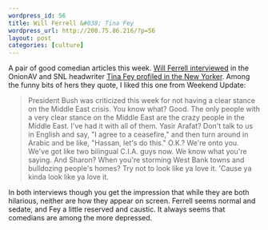 ```yaml
--- 
wordpress_id: 56
title: Will Ferrell &#038; Tina Fey
wordpress_url: http://208.75.86.216/?p=56
layout: post
categories: [culture]
---
```

A pair of good comedian articles this week. <a href="http://www.theonionavclub.com/3942/feature1.html">Will Ferrell interviewed</a> in the OnionAV and SNL headwriter <a href="http://www.newyorker.com/fact/content/?031103fa_fact">Tina Fey profiled in the New Yorker</a>. Among the funny bits of hers they quote, I liked this one from Weekend Update:

<blockquote>President Bush was criticized this week for not having a clear stance on the Middle East crisis. You know what? Good. The only people with a very clear stance on the Middle East are the crazy people in the Middle East. I've had it with all of them. Yasir Arafat? Don't talk to us in English and say, "I agree to a ceasefire," and then turn around in Arabic and be like, "Hassan, let's do this." O.K.? We're onto you. We've got like two bilingual C.I.A. guys now. We know what you're saying. And Sharon? When you're storming West Bank towns and bulldozing people's homes? Try not to look like ya love it. 'Cause ya kinda look like ya love it.
</blockquote>


In both interviews though you get the impression that while they are both hilarious, neither are how they appear on screen. Ferrell seems normal and sedate, and Fey a little reserved and caustic. It always seems that comedians are among the more depressed.
